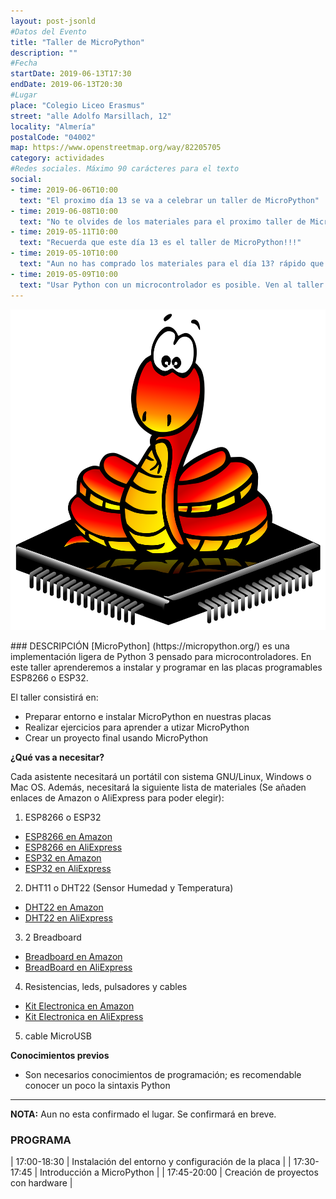 ```yaml
---
layout: post-jsonld
#Datos del Evento
title: "Taller de MicroPython"
description: ""
#Fecha
startDate: 2019-06-13T17:30
endDate: 2019-06-13T20:30
#Lugar
place: "Colegio Liceo Erasmus"
street: "alle Adolfo Marsillach, 12"
locality: "Almería"
postalCode: "04002"
map: https://www.openstreetmap.org/way/82205705
category: actividades
#Redes sociales. Máximo 90 carácteres para el texto
social:	
- time: 2019-06-06T10:00
  text: "El proximo día 13 se va a celebrar un taller de MicroPython"
- time: 2019-06-08T10:00
  text: "No te olvides de los materiales para el proximo taller de MicroPython"
- time: 2019-05-11T10:00
  text: "Recuerda que este día 13 es el taller de MicroPython!!!"
- time: 2019-05-10T10:00
  text: "Aun no has comprado los materiales para el día 13? rápido que no llegan!!"
- time: 2019-05-09T10:00
  text: "Usar Python con un microcontrolador es posible. Ven al taller de MicroPython"
---
```

<p align="center">
  <img src="/recursos/upython.png" alt="Python Logo" width="650">
</p>
### DESCRIPCIÓN
[MicroPython] (https://micropython.org/) es una implementación ligera de Python 3 pensado para microcontroladores. En este taller aprenderemos a instalar y programar en las placas programables ESP8266 o ESP32.

El taller consistirá en:

- Preparar entorno  e instalar MicroPython en nuestras placas
- Realizar ejercicios para aprender a utizar MicroPython
- Crear un proyecto final usando MicroPython

**¿Qué vas a necesitar?**

Cada asistente necesitará un portátil con sistema GNU/Linux, Windows o Mac OS. Además, necesitará la siguiente lista de materiales (Se añaden enlaces de Amazon o AliExpress para poder elegir):

1. ESP8266 o ESP32
* [ESP8266 en Amazon](https://amzn.to/2HUtAnK)
* [ESP8266 en AliExpress](https://aliexpi.com/RGO1)
* [ESP32 en Amazon](https://amzn.to/2EQBcWq)
* [ESP32 en AliExpress](https://aliexpi.com/H3J8)

2. DHT11 o DHT22 (Sensor Humedad y Temperatura)
* [DHT22 en Amazon](https://amzn.to/2EOKAd1)
* [DHT22 en AliExpress](https://aliexpi.com/Ksnp)

3. 2 Breadboard
* [Breadboard en Amazon](https://amzn.to/2KsfcEQ)
* [BreadBoard en AliExpress](https://aliexpi.com/8B53)

4. Resistencias, leds, pulsadores y cables
* [Kit Electronica en Amazon](https://amzn.to/315myEg)
* [Kit Electronica en AliExpress](https://aliexpi.com/CwdM)

5. cable MicroUSB 



**Conocimientos previos**

- Son necesarios conocimientos de programación; es recomendable conocer un poco la sintaxis Python

---

**NOTA:** Aun no esta confirmado el lugar. Se confirmará en breve.

### PROGRAMA


| 17:00-18:30   | Instalación del entorno y configuración de la placa |
| 17:30-17:45   | Introducción a MicroPython |
| 17:45-20:00 	| Creación de proyectos con hardware |




